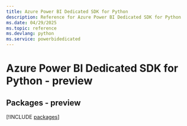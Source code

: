 ```yaml
---
title: Azure Power BI Dedicated SDK for Python
description: Reference for Azure Power BI Dedicated SDK for Python
ms.date: 04/29/2025
ms.topic: reference
ms.devlang: python
ms.service: powerbidedicated
---
```

# Azure Power BI Dedicated SDK for Python - preview
## Packages - preview
[!INCLUDE [packages](power-bi-dedicated-index.md)]
